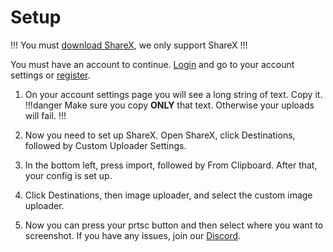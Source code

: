 # Setup
!!!
You must [download ShareX](https://getsharex.com/downloads), we only support ShareX
!!!

You must have an account to continue. [Login](https://cometbot.info/login) and go to your account settings or [register](https://cometbot.info/register).


1. On your account settings page you will see a long string of text. Copy it.
!!!danger
Make sure you copy **ONLY** that text. Otherwise your uploads will fail.
!!!

2. Now you need to set up ShareX. Open ShareX, click Destinations, followed by Custom Uploader Settings.

3. In the bottom left, press import, followed by From Clipboard. After that, your config is set up.

4. Click Destinations, then image uploader, and select the custom image uploader.

5. Now you can press your prtsc button and then select where you want to screenshot. If you have any issues, join our [Discord](https://discord.gg/HwsrU26j).
